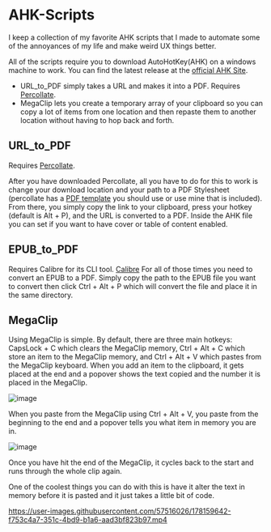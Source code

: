 # AHK-Scripts

I keep a collection of my favorite AHK scripts that I made to automate some of the annoyances of my life and make weird UX things better. 

All of the scripts require you to download AutoHotKey(AHK) on a windows machine to work. You can find the latest release at the [official AHK Site](https://www.autohotkey.com/).

- URL_to_PDF simply takes a URL and makes it into a PDF. Requires [Percollate](https://github.com/danburzo/percollate). 
- MegaClip lets you create a temporary array of your clipboard so you can copy a lot of items from one location and then repaste them to another location without having to hop back and forth.


## URL_to_PDF
Requires [Percollate](https://github.com/danburzo/percollate). 

After you have downloaded Percollate, all you have to do for this to work is change your download location and your path to a PDF Stylesheet (percollate has a [PDF template](https://github.com/danburzo/percollate/blob/main/templates/default.css) you should use or use mine that is included). From there, you simply copy the link to your clipboard, press your hotkey (default is Alt + P), and the URL is converted to a PDF. Inside the AHK file you can set if you want to have cover or table of content enabled. 

## EPUB_to_PDF
Requires Calibre for its CLI tool. [Calibre](https://calibre-ebook.com/)
For all of those times you need to convert an EPUB to a PDF. Simply copy the path to the EPUB file you want to convert then click Ctrl + Alt + P which will convert the file and place it in the same directory. 

## MegaClip
Using MegaClip is simple. By default, there are three main hotkeys: CapsLock + C which clears the MegaClip memory, Ctrl + Alt + C which store an item to the MegaClip memory, and Ctrl + Alt + V which pastes from the MegaClip keyboard. When you add an item to the clipboard, it gets placed at the end and a popover shows the text copied and the number it is placed in the MegaClip. 

![image](https://user-images.githubusercontent.com/57516026/178159203-3ae380e5-247e-4223-825c-786f7397f9c1.png) 

When you paste from the MegaClip using Ctrl + Alt + V, you paste from the beginning to the end and a popover tells you what item in memory you are in. 

![image](https://user-images.githubusercontent.com/57516026/178159237-084ffbf3-c349-4bc2-bcd3-e1eed34d4c3a.png)

Once you have hit the end of the MegaClip, it cycles back to the start and runs through the whole clip again. 

One of the coolest things you can do with this is have it alter the text in memory before it is pasted and it just takes a little bit of code. 


https://user-images.githubusercontent.com/57516026/178159642-f753c4a7-351c-4bd9-b1a6-aad3bf823b97.mp4



